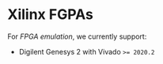 # Xilinx FGPAs





For *FPGA emulation*, we currently support:

- Digilent Genesys 2 with Vivado `>= 2020.2`
